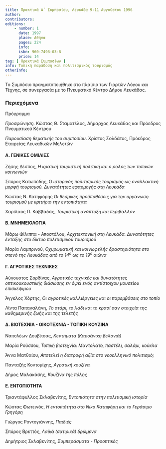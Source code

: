 ```yaml
---
title: Πρακτικά Α΄ Συμποσίου, Λευκάδα 9-11 Αυγούστου 1996
author: 
contributors: 
editions: 
    - number: 1
      date: 1997
      place: Αθήνα
      pages: 224
      info: 
      isbn: 960-7498-03-8
      price: 14
tag: [ Πρακτικά Συμποσίων ]
info: Τοπική παράδοση και πολιτισμικός τουρισμός
otherInfo:
---
```


Το Συμπόσιο πραγματοποιήθηκε στο πλαίσιο των Γιορτών Λόγου και Τέχνης, σε συνεργασία με το Πνευματικό Κέντρο Δήμου Λευκάδας.

### Περιεχόμενα

Πρόγραμμα

*Προσφώνηση.* Κώστας Θ. Σταματέλος, Δήμαρχος Λευκάδας και Πρόεδρος Πνευματικού Κέντρου

*Παρουσίαση θεματικής του συμποσίου*. Χρίστος Σολδάτος, Πρόεδρος Εταιρείας Λευκαδικών Μελετών

#### Α. ΓΕΝΙΚΕΣ ΟΜΙΛΙΕΣ

Ζήσης Δέσπος, *Η κρατική τουριστική πολιτική και ο ρόλος των τοπικών κοινωνιών*

Σπύρος Κατωπόδης, Ο *ιστορικός πολιτισμικός τουρισμός ως εναλλακτική μορφή τουρισμού. Δυνατότητες εφαρμογής στη Λευκάδα*

Κώστας Ν. Κατηφόρης *Οι θεσμικές προϋποθέσεις για την οργάνωση τουρισμού με κριτήριο την εντοπιότητα*

Χαρίλαος Π. Καββαδάς, *Τουριστική ανάπτυξη και περιβάλλον*

#### Β. ΜΝΗΜΕΙΟΛΟΓΙΑ

Μάρω Φίλιππα - Αποστόλου, *Αρχιτεκτονική στη Λευκάδα. Δυνατότητες ένταξης στο δίκτυο πολιτισμικού τουρισμού*

Μαρία Λαμπρινού, *Οχυρωματική και κοινωφελής δραστηριότητα στο στενό της Λευκάδας από το 14<sup>ο</sup> ως το 19<sup>ο</sup> αιώνα*

#### Γ. ΑΓΡΟΤΙΚΕΣ ΤΕΧΝΙΚΕΣ

Αύγουστος Σορδίνας, *Αγροτικές τεχνικές και δυνατότητες οπτικοακουστικής διάσωσης εν όψει ενός αντίστοιχου μουσείου επισκέψιμου*

Άγγελος Χόρτης, *Οι αγροτικές καλλιέργειες και οι παρεμβάσεις στο τοπίο*

Λίντα Παπαγαλάνη, *Το στάρι, το λάδι και το κρασί σαν στοιχεία της καθημερινής ζωής και της τελετής*

#### Δ. ΒΙΟΤΕΧΝΙΑ - ΟΙΚΟΤΕΧΝΙΑ - ΤΟΠΙΚΗ ΚΟΥΖΙΝΑ 

Ναπολέων Δουβίτσας, *Κεντήματα \(Καρσάνικη βελονιά\)*

Μαρία Ρούσσου, *Τοπική βιοτεχνία: Μαντολάτο, παστέλι, σαλάμι, κούκλα*

Άννα Ματθαίου, *Αποτελεί η διατροφή αξία στο νεοελληνικό πολιτισμό;*

Πανταζής Κοντομίχης, *Αγροτική κουζίνα*

Δήμος Μαλακάσης, *Κουζίνα της πόλης*

#### Ε. ΕΝΤΟΠΙΟΤΗΤΑ

Τριαντάφυλλος Σκλαβενίτης, *Εντοπιότητα στην πολιτισμική ιστορία*

Κώστας Φωτεινός, *Η εντοπιότητα στο Νίκο Κατηφόρη και το Γεράσιμο Γρηγόρη*

Γιώργος Ροντογιάννης, *Παιδιές*

Σπύρος Βρεττός, *Λαϊκά \(σατιρικά\) δρώμενα*

Δημήτριος Σκλαβενίτης, *Συμπεράσματα - Προοπτικές*
